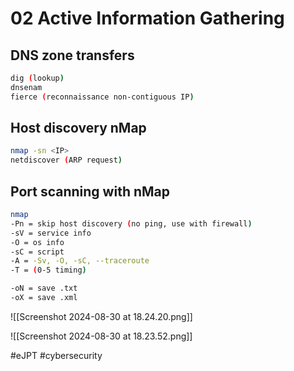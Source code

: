 # 02 Active Information Gathering

## DNS zone transfers

```bash
dig (lookup)
dnsenam
fierce (reconnaissance non-contiguous IP)
```

## Host discovery nMap

```bash
nmap -sn <IP>
netdiscover (ARP request)
```

## Port scanning with nMap

```bash
nmap
-Pn = skip host discovery (no ping, use with firewall)
-sV = service info
-O = os info
-sC = script
-A = -Sv, -O, -sC, --traceroute
-T = (0-5 timing)

-oN = save .txt
-oX = save .xml
```

![[Screenshot 2024-08-30 at 18.24.20.png]]

![[Screenshot 2024-08-30 at 18.23.52.png]]

#eJPT #cybersecurity 